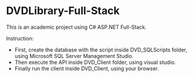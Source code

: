# DVDLibrary-Full-Stack
This is an academic project using C# ASP.NET Full-Stack.

Instruction:
- First, create the database with the script inside DVD_SQLScripts folder, using Microsoft SQL Server Management Studio.
- Then execute the API inside DVD_Client folder, using visual studio.
- Finally run the client inside DVD_Client, using your browser.
